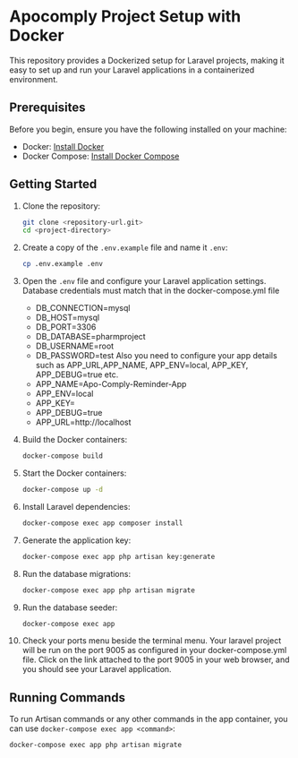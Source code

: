 # Apocomply Project Setup with Docker

This repository provides a Dockerized setup for Laravel projects, making it easy to set up and run your Laravel applications in a containerized environment.

## Prerequisites

Before you begin, ensure you have the following installed on your machine:

- Docker: [Install Docker](https://docs.docker.com/get-docker/)
- Docker Compose: [Install Docker Compose](https://docs.docker.com/compose/install/)

## Getting Started

1. Clone the repository:

    ```bash
    git clone <repository-url.git>
    cd <project-directory>
    ```

2. Create a copy of the `.env.example` file and name it `.env`:

    ```bash
    cp .env.example .env
    ```

3. Open the `.env` file and configure your Laravel application settings.
   Database credentials must match that in the docker-compose.yml file
    - DB_CONNECTION=mysql
    - DB_HOST=mysql
    - DB_PORT=3306
    - DB_DATABASE=pharmproject
    - DB_USERNAME=root
    - DB_PASSWORD=test
    Also you need to configure your app details such as APP_URL,APP_NAME, APP_ENV=local, APP_KEY, APP_DEBUG=true etc.
    - APP_NAME=Apo-Comply-Reminder-App
    - APP_ENV=local
    - APP_KEY=
    - APP_DEBUG=true
    - APP_URL=http://localhost


5. Build the Docker containers:

    ```bash
    docker-compose build
    ```

6. Start the Docker containers:

    ```bash
    docker-compose up -d
    ```

7. Install Laravel dependencies:

    ```bash
    docker-compose exec app composer install
    ```

8. Generate the application key:

    ```bash
    docker-compose exec app php artisan key:generate
    ```

9. Run the database migrations:

    ```bash
    docker-compose exec app php artisan migrate
    ```
10. Run the database seeder:

    ```bash
    docker-compose exec app

10. Check your ports menu beside the terminal menu. Your laravel project will be run on the port 9005 as configured in your docker-compose.yml file. Click on the link attached to the port 9005 in your web browser, and you should see your Laravel application.

## Running Commands

To run Artisan commands or any other commands in the app container, you can use `docker-compose exec app <command>`:

```bash
docker-compose exec app php artisan migrate
